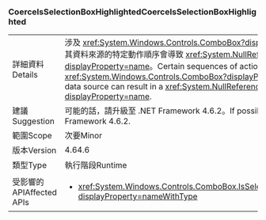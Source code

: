 ### <a name="coerceisselectionboxhighlighted"></a><span data-ttu-id="ce733-101">CoerceIsSelectionBoxHighlighted</span><span class="sxs-lookup"><span data-stu-id="ce733-101">CoerceIsSelectionBoxHighlighted</span></span>

|   |   |
|---|---|
|<span data-ttu-id="ce733-102">詳細資料</span><span class="sxs-lookup"><span data-stu-id="ce733-102">Details</span></span>|<span data-ttu-id="ce733-103">涉及 <xref:System.Windows.Controls.ComboBox?displayProperty=name> 及其資料來源的特定動作順序會導致 <xref:System.NullReferenceException?displayProperty=name>。</span><span class="sxs-lookup"><span data-stu-id="ce733-103">Certain sequences of actions involving a <xref:System.Windows.Controls.ComboBox?displayProperty=name> and its data source can result in a <xref:System.NullReferenceException?displayProperty=name>.</span></span>|
|<span data-ttu-id="ce733-104">建議</span><span class="sxs-lookup"><span data-stu-id="ce733-104">Suggestion</span></span>|<span data-ttu-id="ce733-105">可能的話，請升級至 .NET Framework 4.6.2。</span><span class="sxs-lookup"><span data-stu-id="ce733-105">If possible, upgrade to .NET Framework 4.6.2.</span></span>|
|<span data-ttu-id="ce733-106">範圍</span><span class="sxs-lookup"><span data-stu-id="ce733-106">Scope</span></span>|<span data-ttu-id="ce733-107">次要</span><span class="sxs-lookup"><span data-stu-id="ce733-107">Minor</span></span>|
|<span data-ttu-id="ce733-108">版本</span><span class="sxs-lookup"><span data-stu-id="ce733-108">Version</span></span>|<span data-ttu-id="ce733-109">4.6</span><span class="sxs-lookup"><span data-stu-id="ce733-109">4.6</span></span>|
|<span data-ttu-id="ce733-110">類型</span><span class="sxs-lookup"><span data-stu-id="ce733-110">Type</span></span>|<span data-ttu-id="ce733-111">執行階段</span><span class="sxs-lookup"><span data-stu-id="ce733-111">Runtime</span></span>|
|<span data-ttu-id="ce733-112">受影響的 API</span><span class="sxs-lookup"><span data-stu-id="ce733-112">Affected APIs</span></span>|<ul><li><xref:System.Windows.Controls.ComboBox.IsSelectionBoxHighlighted?displayProperty=nameWithType></li></ul>|

